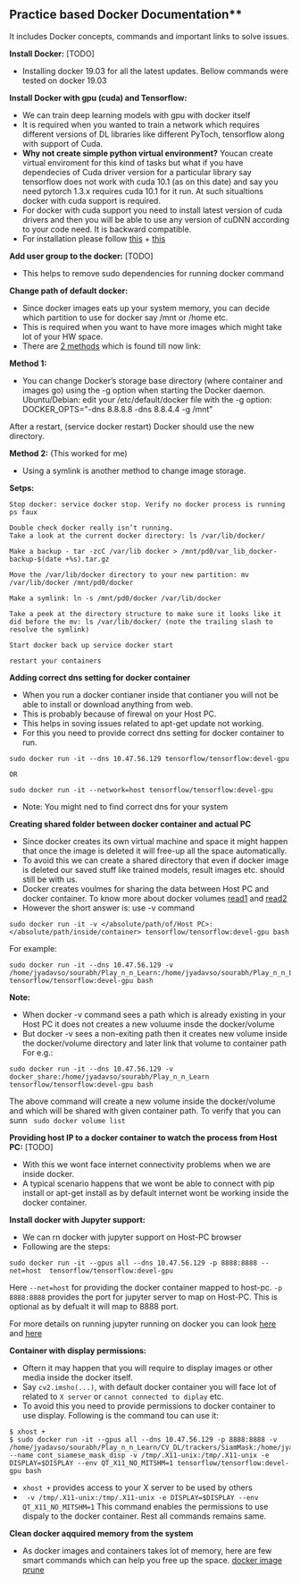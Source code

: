 ## Practice based Docker Documentation** 
It includes Docker concepts, commands and important links to solve issues.

**Install Docker:** [TODO]
* Installing docker 19.03 for all the latest updates. Bellow commands were tested on docker 19.03

**Install Docker with gpu (cuda) and Tensorflow:** 
* We can train deep learning models with gpu with docker itself
* It is required when you wanted to train a network which requires different versions of DL libraries like different PyToch, tensorflow along with support of Cuda. 
* **Why not create simple python virtual environment?** Youcan create virtual enviroment for this kind of tasks but what if you have dependecies of Cuda driver version for a particular library say tensorflow does not work with cuda 10.1 (as on this date) and say you need pytorch 1.3.x requires cuda 10.1 for it run. At such situaltions docker with cuda support is required.
* For docker with cuda support you need to install latest version of cuda drivers and then you will be able to use any version of cuDNN according to your code need. It is backward compatible.
* For installation please follow [this][7] + [this][6]

**Add user group to the docker:** [TODO]
* This helps to remove sudo dependencies for running docker command

**Change path of default docker:**
* Since docker images eats up your system memory, you can decide which partition to use for docker say /mnt or /home etc.
* This is required when you want to have more images which might take lot of your HW space.
* There are [2 methods][1] which is found till now link:

**Method 1:** 
* You can change Docker’s storage base directory (where container and images go) using the -g option when starting the Docker daemon.
Ubuntu/Debian: edit your /etc/default/docker file with the -g option: DOCKER_OPTS="-dns 8.8.8.8 -dns 8.8.4.4 -g /mnt"

After a restart, (service docker restart) Docker should use the new directory.

**Method 2:** (This worked for me)
* Using a symlink is another method to change image storage.

**Setps:**

    Stop docker: service docker stop. Verify no docker process is running ps faux
    
    Double check docker really isn’t running. 
    Take a look at the current docker directory: ls /var/lib/docker/
    
    Make a backup - tar -zcC /var/lib docker > /mnt/pd0/var_lib_docker-backup-$(date +%s).tar.gz
    
    Move the /var/lib/docker directory to your new partition: mv /var/lib/docker /mnt/pd0/docker
    
    Make a symlink: ln -s /mnt/pd0/docker /var/lib/docker
    
    Take a peek at the directory structure to make sure it looks like it did before the mv: ls /var/lib/docker/ (note the trailing slash to resolve the symlink)
    
    Start docker back up service docker start
    
    restart your containers



**Adding correct dns setting for docker container**
* When you run a docker contianer inside that contianer you will not be able to install or download anything from web. 
* This is probably because of firewal on your Host PC. 
* This helps in soving issues related to apt-get update not working.
* For this you need to provide correct dns setting for docker container to run.
```
sudo docker run -it --dns 10.47.56.129 tensorflow/tensorflow:devel-gpu

OR

sudo docker run -it --network=host tensorflow/tensorflow:devel-gpu 
```
* Note: You might ned to find correct dns for your system


**Creating shared folder between docker container and actual PC**
* Since docker creates its own virtual machine and space it might happen that once the image is deleted it will free-up all the space automatically. 
* To avoid this we can create a shared directory that even if docker image is deleted our saved stuff like trained models, result images etc. should still be with us.
* Docker creates voulmes for sharing the data between Host PC and docker container. To know more about docker volumes [read1][3] and [read2][2] 
* However the short answer is: use -v command
```
sudo docker run -it -v </absolute/path/of/Host PC>:</absolute/path/inside/container> tensorflow/tensorflow:devel-gpu bash
```
For example:
```
sudo docker run -it --dns 10.47.56.129 -v /home/jyadavso/sourabh/Play_n_n_Learn:/home/jyadavso/sourabh/Play_n_n_Learn tensorflow/tensorflow:devel-gpu bash
```
**Note:**
* When docker -v command sees a path which is already existing in your Host PC it does not creates a new voluume insde the docker/volume
* But docker -v sees a non-exiting path then it creates new volume inside the docker/volume directory and later link that volume to container path
For e.g.:
```
sudo docker run -it --dns 10.47.56.129 -v docker_share:/home/jyadavso/sourabh/Play_n_n_Learn tensorflow/tensorflow:devel-gpu bash
```
The above command will create a new volume inside the docker/volume and which will be shared with given container path. 
To verify that you can sunn ``` sudo docker volume list```

**Providing host IP to a docker container to watch the process from Host PC:** [TODO]
* With this we wont face internet connectivity problems when we are inside docker.
* A typical scenario happens that we wont be able to connect with pip install or apt-get install as by default internet wont be working inside the docker container.

**Install docker with Jupyter support:**
* We can rn docker with jupyter support on Host-PC browser
* Following are the steps:
```
sudo docker run -it --gpus all --dns 10.47.56.129 -p 8888:8888 --net=host  tensorflow/tensorflow:devel-gpu 
```
Here ```--net=host``` for providing the docker container mapped to host-pc. ```-p 8888:8888``` provides the port for jupyter server to map on Host-PC. This is optional as by defualt it will map to 8888 port.

For more details on running jupyter running on docker you can look [here][4] and [here][5]

**Container with display permissions:**
* Oftern it may happen that you will require to display images or other media inside the docker itself. 
* Say ```cv2.imsho(...)```, with default docker container you will face lot of related to ```X server``` or ```cannot connected to diplay``` etc.
* To avoid this you need to provide permissions to docker container to use display. Following is the command tou can use it:
```
$ xhost +
$ sudo docker run -it --gpus all --dns 10.47.56.129 -p 8888:8888 -v /home/jyadavso/sourabh/Play_n_n_Learn/CV_DL/trackers/SiamMask:/home/jyadavso/sourabh/Play_n_n_Learn/CV_DL/trackers/SiamMask --name cont_siamese_mask_disp -v /tmp/.X11-unix:/tmp/.X11-unix -e DISPLAY=$DISPLAY --env QT_X11_NO_MITSHM=1 tensorflow/tensorflow:devel-gpu bash
```
* ```xhost +``` provides access to your X server to be used by others
* ``` -v /tmp/.X11-unix:/tmp/.X11-unix -e DISPLAY=$DISPLAY --env QT_X11_NO_MITSHM=1``` This command enables the permissions to use dispaly to the docker container. Rest all commands remains same.

**Clean docker aqquired memory from the system**
* As docker images and containers takes lot of memory, here are few smart commands which can help you free up the space.
[docker image prune][8]

[1]: https://forums.docker.com/t/how-do-i-change-the-docker-image-installation-directory/1169
[2]: https://linuxhint.com/docker_volume_share_data/
[3]: https://www.ionos.com/community/server-cloud-infrastructure/docker/understanding-and-managing-docker-container-volumes/
[4]: https://jupyter-docker-stacks.readthedocs.io/en/latest/using/running.html
[5]: https://github.com/ReproNim/neurodocker/issues/82
[6]: https://www.tensorflow.org/install/docker
[7]: https://github.com/NVIDIA/nvidia-docker
[8]: https://linuxize.com/post/how-to-remove-docker-images-containers-volumes-and-networks/
